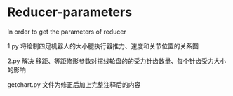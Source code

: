 # Reducer-parameters
In order to get the parameters of reducer

1.py 将绘制四足机器人的大小腿执行器推力、速度和关节位置的关系图

2.py 解决 移距、等距修形参数对摆线轮盘的的受力针齿数量、每个针齿受力大小的影响

getchart.py 文件为修正后加上完整注释后的内容
